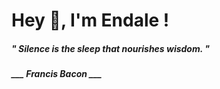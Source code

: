 <h1 title="head"> Hey 👋, I'm Endale !</h1>

**<h5><i>" Silence is the sleep that nourishes wisdom. "</i></h5>**

*<b>___ Francis Bacon ___</b>*
